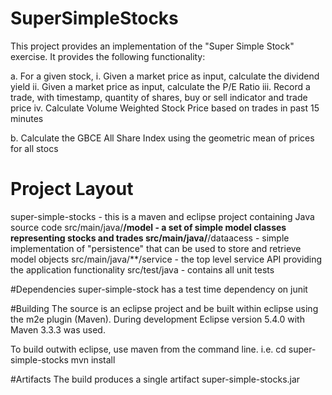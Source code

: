 # SuperSimpleStocks
This project provides an implementation of the "Super Simple Stock" exercise.
It provides the following functionality:

a.	For a given stock, 
	i.	Given a market price as input, calculate the dividend yield
	ii.	Given a market price as input,  calculate the P/E Ratio
	iii.	Record a trade, with timestamp, quantity of shares, buy or sell indicator and trade price
	iv.	Calculate Volume Weighted Stock Price based on trades in past 15 minutes

b.	Calculate the GBCE All Share Index using the geometric mean of prices for all stocs

# Project Layout
super-simple-stocks - this is a maven and eclipse project containing Java source code
src/main/java/**/model - a set of simple model classes representing stocks and trades
src/main/java/**/dataacess - simple implementation of "persistence" that can be used to store and retrieve model objects
src/main/java/**/service - the top level service API providing the application functionality
src/test/java - contains all unit tests

#Dependencies
super-simple-stock has a test time dependency on junit 

#Building
The source is an eclipse project and be built within eclipse using the m2e plugin (Maven).  During development Eclipse version 5.4.0 with Maven 3.3.3 was used.

To build outwith eclipse, use maven from the command line. i.e.
	cd super-simple-stocks
	mvn install

#Artifacts
The build produces a single artifact super-simple-stocks.jar

